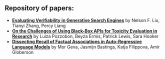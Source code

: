 ## Repository of papers: 

- **[Evaluating Verifiability in Generative Search Engines](https://arxiv.org/abs/2304.09848)** by Nelson F. Liu, Tianyi Zhang, Percy Liang 
- **[On the Challenges of Using Black-Box APIs for Toxicity Evaluation in Research](https://arxiv.org/abs/2304.12397)** by Luiza Pozzobon, Beyza Ermis, Patrick Lewis, Sara Hooker
- **[Dissecting Recall of Factual Associations in Auto-Regressive Language Models](https://arxiv.org/abs/2304.14767)** by Mor Geva, Jasmijn Bastings, Katja Filippova, Amir Globerson
